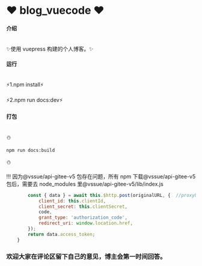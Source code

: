# ❤️ blog_vuecode ❤️

#### 介绍

<br>
✨使用 vuepress 构建的个人博客。✨

#### 运行

<br>
⚡1.npm install⚡ <br><br>
⚡2.npm run docs:dev⚡

#### 打包

<br>
⛄

`npm run docs:build`

⛄

!!! 因为@vssue/api-gitee-v5 包存在问题，所有 npm 下载@vssue/api-gitee-v5 包后，需要去 node_modules 里@vssue/api-gitee-v5/lib/index.js

```js
        const { data } = await this.$http.post(originalURL, {  //proxyURL换为originalURL
            client_id: this.clientId,
            client_secret: this.clientSecret,
            code,
            grant_type: 'authorization_code',
            redirect_uri: window.location.href,
        });
        return data.access_token;
    }
```

<h3>欢迎大家在评论区留下自己的意见，博主会第一时间回答。</h3>
